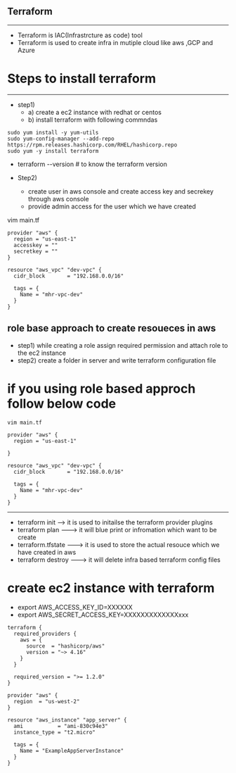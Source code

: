 ## Terraform
----------
- Terraform is IAC(Infrastrcture as code) tool
- Terraform is used to create infra in mutiple cloud like aws ,GCP and Azure

# Steps to install terraform
--------------------------
- step1)
   - a) create a ec2 instance with redhat or centos 
   - b) install terraform with following commndas
```
sudo yum install -y yum-utils
sudo yum-config-manager --add-repo https://rpm.releases.hashicorp.com/RHEL/hashicorp.repo
sudo yum -y install terraform
```
- terraform --version # to know the terraform version

- Step2) 
  - create user in aws console and create access key and secrekey through aws console
  - provide admin access for the user which we have created

 vim main.tf
```
provider "aws" {
  region = "us-east-1"
  accesskey = ""
  secretkey = ""
}

resource "aws_vpc" "dev-vpc" {
  cidr_block       = "192.168.0.0/16"

  tags = {
    Name = "mhr-vpc-dev"
  }
}
```
## role base approach to create resoueces in aws
- step1) while creating a role assign required permission and attach role to the ec2 instance
- step2) create a folder in server and write terraform configuration file
# if you using role based approch follow below code
```
vim main.tf

provider "aws" {
  region = "us-east-1"
  
}

resource "aws_vpc" "dev-vpc" {
  cidr_block       = "192.168.0.0/16"

  tags = {
    Name = "mhr-vpc-dev"
  }
}
```
-----------------------
- terraform init --> it is used to initailse the terraform provider plugins
- terraform plan ---> it will blue print or infromation which want to be create
- terraform.tfstate ---> it is used to store the actual resouce which we have
   created in aws
- terraform destroy ---> it will delete infra based terraform config files
# create ec2 instance with terraform 
- export AWS_ACCESS_KEY_ID=XXXXXX
- export AWS_SECRET_ACCESS_KEY=XXXXXXXXXXXXXxxx
```
terraform {
  required_providers {
    aws = {
      source  = "hashicorp/aws"
      version = "~> 4.16"
    }
  }

  required_version = ">= 1.2.0"
}

provider "aws" {
  region  = "us-west-2"
}

resource "aws_instance" "app_server" {
  ami           = "ami-830c94e3"
  instance_type = "t2.micro"

  tags = {
    Name = "ExampleAppServerInstance"
  }
}

```









